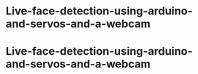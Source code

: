 # Live-face-detection-using-arduino-and-servos-and-a-webcam
# Live-face-detection-using-arduino-and-servos-and-a-webcam
